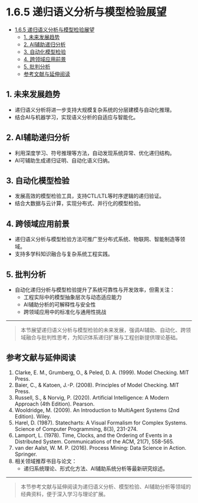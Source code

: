 
# 1.6.5 递归语义分析与模型检验展望


<!-- TOC START -->

- [1.6.5 递归语义分析与模型检验展望](#165-递归语义分析与模型检验展望)
  - [1. 未来发展趋势](#1-未来发展趋势)
  - [2. AI辅助递归分析](#2-ai辅助递归分析)
  - [3. 自动化模型检验](#3-自动化模型检验)
  - [4. 跨领域应用前景](#4-跨领域应用前景)
  - [5. 批判分析](#5-批判分析)
  - [参考文献与延伸阅读](#参考文献与延伸阅读)

<!-- TOC END -->

## 1. 未来发展趋势

- 递归语义分析将进一步支持大规模复杂系统的分层建模与自动化推理。
- 结合AI与机器学习，实现语义分析的自适应与智能化。

## 2. AI辅助递归分析

- 利用深度学习、符号推理等方法，自动发现系统异常、优化递归结构。
- AI可辅助生成递归证明、自动化语义归纳。

## 3. 自动化模型检验

- 发展高效的模型检验工具，支持CTL/LTL等时序逻辑的递归验证。
- 结合大数据与云计算，实现分布式、并行化的模型检验。

## 4. 跨领域应用前景

- 递归语义分析与模型检验方法可推广至分布式系统、物联网、智能制造等领域。
- 支持多学科知识融合与复杂系统工程实践。

## 5. 批判分析

- 自动化递归分析与模型检验提升了系统可靠性与开发效率，但需关注：
  - 工程实际中的模型抽象层次与动态适应能力
  - AI辅助分析的可解释性与安全性
  - 跨领域应用中的标准化与通用性挑战

---
> 本节展望递归语义分析与模型检验的未来发展，强调AI辅助、自动化、跨领域融合与批判性思考，为知识体系递归扩展与工程创新提供理论基础。

## 参考文献与延伸阅读

1. Clarke, E. M., Grumberg, O., & Peled, D. A. (1999). Model Checking. MIT Press.
2. Baier, C., & Katoen, J.-P. (2008). Principles of Model Checking. MIT Press.
3. Russell, S., & Norvig, P. (2020). Artificial Intelligence: A Modern Approach (4th Edition). Pearson.
4. Wooldridge, M. (2009). An Introduction to MultiAgent Systems (2nd Edition). Wiley.
5. Harel, D. (1987). Statecharts: A Visual Formalism for Complex Systems. Science of Computer Programming, 8(3), 231-274.
6. Lamport, L. (1978). Time, Clocks, and the Ordering of Events in a Distributed System. Communications of the ACM, 21(7), 558-565.
7. van der Aalst, W. M. P. (2016). Process Mining: Data Science in Action. Springer.
8. 相关领域推荐书目与论文：
   - 递归系统理论、形式化方法、AI辅助系统分析等最新研究综述。

---
> 本节参考文献与延伸阅读为递归语义分析、模型检验、AI辅助分析等领域的经典资料，便于深入学习与理论扩展。
